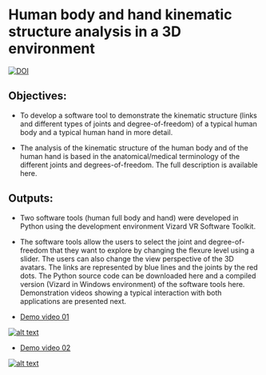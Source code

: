 # Human body and hand kinematic structure analysis in a 3D environment

[![DOI](https://zenodo.org/badge/DOI/10.5281/zenodo.4553445.svg)](https://doi.org/10.5281/zenodo.4553445)


## Objectives:

- To develop a software tool to demonstrate the kinematic structure (links and different types of joints and degree-of-freedom) of a typical human body and a typical human hand in more detail.

- The analysis of the kinematic structure of the human body and of the human hand is based in the anatomical/medical terminology of the different joints and degrees-of-freedom. The full description is available here.


## Outputs:

- Two software tools (human full body and hand) were developed in Python using the development environment Vizard VR Software Toolkit.

- The software tools allow the users to select the joint and degree-of-freedom that they want to explore by changing the flexure level using a slider. The users can also change the view perspective of the 3D avatars. The links are represented by blue lines and the joints by the red dots. The Python source code can be downloaded here and a compiled version (Vizard in Windows environment) of the software tools here. Demonstration videos showing a typical interaction with both applications are presented next.

- [Demo video 01](https://youtu.be/b4frdWsGtUE)

[![alt text](https://img.youtube.com/vi/b4frdWsGtUE/0.jpg)](https://youtu.be/b4frdWsGtUE)


- [Demo video 02](https://youtu.be/_wCpvCSBiUI)

[![alt text](https://img.youtube.com/vi/_wCpvCSBiUI/0.jpg)](https://youtu.be/_wCpvCSBiUI)
